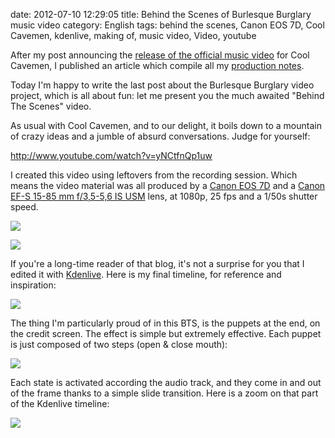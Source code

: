 date: 2012-07-10 12:29:05
title: Behind the Scenes of Burlesque Burglary music video
category: English
tags: behind the scenes, Canon EOS 7D, Cool Cavemen, kdenlive, making of, music video, Video, youtube

After my post announcing the [release of the official music video](http://kevin.deldycke.com/2012/01/burlesque-burglary-music-video-released/) for Cool Cavemen, I published an article which compile all my [production notes](http://kevin.deldycke.com/2012/06/burlesque-burglary-music-video-production-notes/).

Today I'm happy to write the last post about the Burlesque Burglary video project, which is all about fun: let me present you the much awaited "Behind The Scenes" video.

As usual with Cool Cavemen, and to our delight, it boils down to a mountain of crazy ideas and a jumble of absurd conversations. Judge for yourself:

http://www.youtube.com/watch?v=yNCtfnQp1uw

I created this video using leftovers from the recording session. Which means the video material was all produced by a [Canon EOS 7D](http://www.amazon.com/gp/product/B002NEGTTW/ref=as_li_tf_tl?ie=UTF8&tag=kevideld-20&linkCode=as2&camp=217145&creative=399381&creativeASIN=B002NEGTTW) and a [Canon EF-S 15-85 mm f/3,5-5,6 IS USM](http://www.amazon.com/gp/product/B002NEGTTM/ref=as_li_tf_tl?ie=UTF8&tag=kevideld-20&linkCode=as2&camp=217145&creative=399373&creativeASIN=B002NEGTTM) lens, at 1080p, 25 fps and a 1/50s shutter speed. 

![](http://www.assoc-amazon.com/e/ir?t=kevideld-20&l=as2&o=1&a=B002NEGTTW&camp=217145&creative=399381) 

![](http://www.assoc-amazon.com/e/ir?t=kevideld-20&l=as2&o=1&a=B002NEGTTM&camp=217145&creative=399373)

If you're a long-time reader of that blog, it's not a surprise for you that I edited it with [Kdenlive](http://kdenlive.org). Here is my final timeline, for reference and inspiration:

![](/static/uploads/2012/05/burlesque-burglary-making-of-kdenlive-timeline.png)

The thing I'm particularly proud of in this BTS, is the puppets at the end, on the credit screen. The effect is simple but extremely effective. Each puppet is just composed of two steps (open & close mouth):

![](/static/uploads/2012/05/puppets-states.png)

Each state is activated according the audio track, and they come in and out of the frame thanks to a simple slide transition. Here is a zoom on that part of the Kdenlive timeline:

![](/static/uploads/2012/05/making-of-credit-screen-kdenlive-composition.png)


